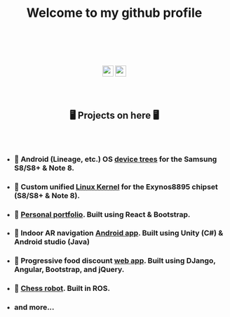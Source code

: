 <h1 style="text-align: center; padding: 1em">

**Welcome to my github profile** 

</h1>

<div style="text-align: center; padding: 1em">

<a href="https://www.linkedin.com/in/hassan-shahid0/"><img src="https://img.shields.io/badge/linkedin-%230077B5.svg?&style=for-the-badge&logo=linkedin&logoColor=white" height=25></a>
<a href="https://muhashh.github.io/"><img src="https://img.shields.io/badge/-personal%20website-00B9D6?style=for-the-badge&logo=Google-Chrome&logoColor=white" height=25></a>

</div>


<div style="text-align: center; padding-bottom: 2em; padding-top: 1em;">

## 🖥️ Projects on here 🖥️

</div>



- ### 📱 Android (Lineage, etc.) OS [device trees](https://github.com/muHashh/android_device_samsung_universal8895-common/tree/lineage-17.1-old) for the Samsung S8/S8+ & Note 8.

- ### 🌽 Custom unified [Linux Kernel](https://github.com/muHashh/device_kernel_samsung_universal8895) for the Exynos8895 chipset (S8/S8+ & Note 8).

- ### 🧑 [Personal portfolio](https://github.com/muHashh/personal_website). Built using React & Bootstrap.

- ### 📲 Indoor AR navigation [Android app](https://github.com/muHashh/OBASHI-Android-App). Built using Unity (C#) & Android studio (Java)

- ### 🍔 Progressive food discount [web app](https://github.com/muHashh/Foodle). Built using DJango, Angular, Bootstrap, and jQuery.

- ### 🤖 [Chess robot](https://github.com/muHashh/chess_baxter). Built in ROS.

- ### and more...